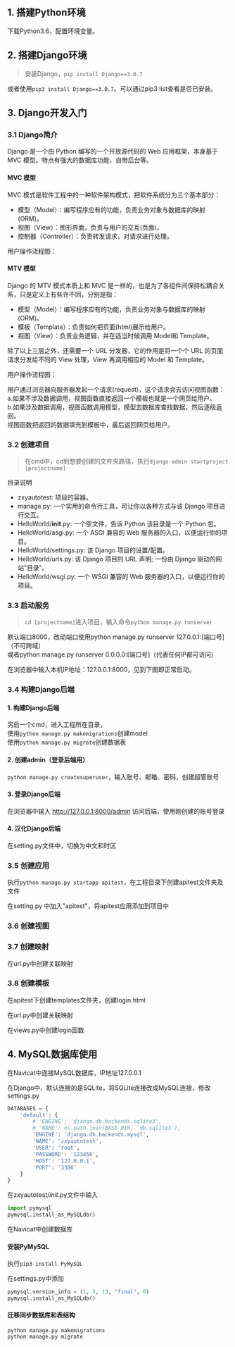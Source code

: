 ## 1. 搭建Python环境
下载Python3.6，配置环境变量。
 

## 2. 搭建Django环境
> 安装Django，`pip install Django==3.0.7`

或者使用`pip3 install Django==3.0.7`。可以通过pip3 list查看是否已安装。


## 3. Django开发入门
### 3.1 Django简介
Django 是一个由 Python 编写的一个开放源代码的 Web 应用框架，本身基于 MVC 模型。特点有强大的数据库功能、自带后台等。

#### MVC 模型
MVC 模式是软件工程中的一种软件架构模式，把软件系统分为三个基本部分：  
- 模型（Model）：编写程序应有的功能，负责业务对象与数据库的映射(ORM)。  
- 视图（View）：图形界面，负责与用户的交互(页面)。  
- 控制器（Controller）：负责转发请求，对请求进行处理。  

用户操作流程图：

 
#### MTV 模型
Django 的 MTV 模式本质上和 MVC 是一样的，也是为了各组件间保持松耦合关系，只是定义上有些许不同，分别是指：  
- 模型（Model）：编写程序应有的功能，负责业务对象与数据库的映射(ORM)。  
- 模板（Template）：负责如何把页面(html)展示给用户。  
- 视图（View）：负责业务逻辑，并在适当时候调用 Model和 Template。  

除了以上三层之外，还需要一个 URL 分发器，它的作用是将一个个 URL 的页面请求分发给不同的 View 处理，View 再调用相应的 Model 和 Template。  

用户操作流程图：


 
用户通过浏览器向服务器发起一个请求(request)，这个请求会去访问视图函数：  
a.如果不涉及数据调用，视图函数直接返回一个模板也就是一个网页给用户。  
b.如果涉及数据调用，视图函数调用模型，模型去数据库查找数据，然后逐级返回。  
视图函数把返回的数据填充到模板中，最后返回网页给用户。





### 3.2 创建项目
> 在cmd中，cd到想要创建的文件夹路径，执行`django-admin startproject [projectname]`

 
目录说明
- zxyautotest: 项目的容器。  
- manage.py: 一个实用的命令行工具，可让你以各种方式与该 Django 项目进行交互。  
- HelloWorld/__init__.py: 一个空文件，告诉 Python 该目录是一个 Python 包。  
- HelloWorld/asgi.py: 一个 ASGI 兼容的 Web 服务器的入口，以便运行你的项目。  
- HelloWorld/settings.py: 该 Django 项目的设置/配置。  
- HelloWorld/urls.py: 该 Django 项目的 URL 声明; 一份由 Django 驱动的网站"目录"。  
- HelloWorld/wsgi.py: 一个 WSGI 兼容的 Web 服务器的入口，以便运行你的项目。  

### 3.3 启动服务
> `cd [projectname]`进入项目，输入命令`python manage.py runserver`

默认端口8000，改动端口使用python manage.py runserver 127.0.0.1:[端口号]（不可跨域）  
或者python manage.py runserver 0.0.0.0:[端口号]（代表任何IP都可访问）  

在浏览器中输入本机IP地址：127.0.0.1:8000，见到下图即正常启动。

 

### 3.4 构建Django后端
#### 1. 构建Django后端
另启一个cmd，进入工程所在目录，  
使用`python manage.py makemigrations`创建model  
使用`python manage.py migrate`创建数据表  


#### 2. 创建admin（登录后端用）
`python manage.py createsuperuser`，输入账号、邮箱、密码，创建超管账号  


#### 3. 登录Django后端
在浏览器中输入 http://127.0.0.1:8000/admin 访问后端，使用刚创建的账号登录  


#### 4. 汉化Django后端
在setting.py文件中，切换为中文和时区  


### 3.5 创建应用
执行`python manage.py startapp apitest`，在工程目录下创建apitest文件夹及文件  


在setting.py 中加入"apitest"，将apitest应用添加到项目中  


### 3.6 创建视图


### 3.7 创建映射
在url.py中创建关联映射  


### 3.8 创建模板
在apitest下创建templates文件夹，创建login.html  

在url.py中创建关联映射  

在views.py中创建login函数  

 
 
## 4. MySQL数据库使用
在Navicat中连接MySQL数据库，IP地址127.0.0.1  

在Django中，默认连接的是SQLite，将SQLite连接改成MySQL连接，修改settings.py  

```python
DATABASES = {
    'default': {
        # 'ENGINE': 'django.db.backends.sqlite3',
        # 'NAME': os.path.join(BASE_DIR, 'db.sqlite3'),
        'ENGINE': 'django.db.backends.mysql',
        'NAME': 'zxyautotest',
        'USER': 'root',
        'PASSWORD': '123456',
        'HOST': '127.0.0.1',
        'PORT': '3306'
    }
}
```


在zxyautotest/_init_.py文件中输入  

```python
import pymysql  
pymysql.install_as_MySQLdb()
```


在Navicat中创建数据库  


#### 安装PyMySQL
执行`pip3 install PyMySQL`  

在settings.py中添加  
```python
pymysql.version_info = (1, 3, 13, "final", 0)
pymysql.install_as_MySQLdb()
```
 
#### 迁移同步数据库和表结构
`python manage.py makemigrations`  
`python manage.py migrate`
